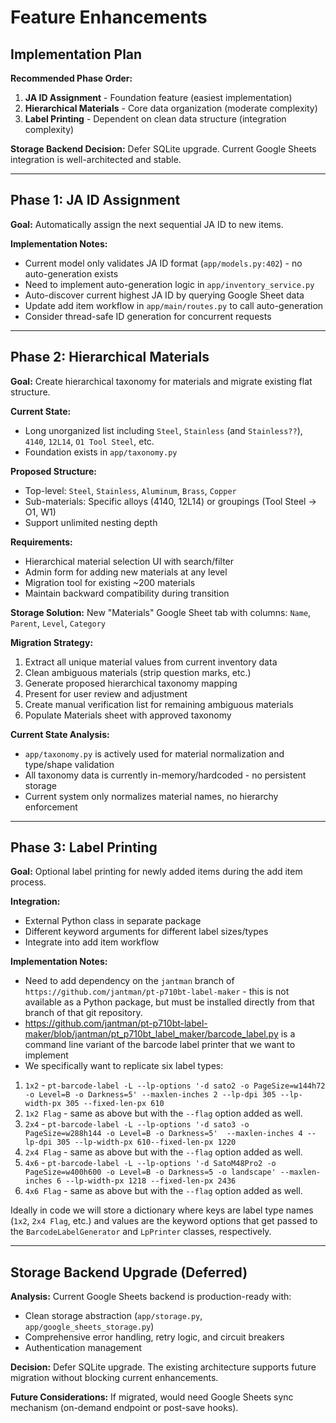 # Feature Enhancements

## Implementation Plan

**Recommended Phase Order:**
1. **JA ID Assignment** - Foundation feature (easiest implementation)
2. **Hierarchical Materials** - Core data organization (moderate complexity) 
3. **Label Printing** - Dependent on clean data structure (integration complexity)

**Storage Backend Decision:** Defer SQLite upgrade. Current Google Sheets integration is well-architected and stable.

---

## Phase 1: JA ID Assignment

**Goal:** Automatically assign the next sequential JA ID to new items.

**Implementation Notes:**
- Current model only validates JA ID format (`app/models.py:402`) - no auto-generation exists
- Need to implement auto-generation logic in `app/inventory_service.py`
- Auto-discover current highest JA ID by querying Google Sheet data
- Update add item workflow in `app/main/routes.py` to call auto-generation
- Consider thread-safe ID generation for concurrent requests

---

## Phase 2: Hierarchical Materials

**Goal:** Create hierarchical taxonomy for materials and migrate existing flat structure.

**Current State:** 
- Long unorganized list including `Steel`, `Stainless` (and `Stainless??`), `4140`, `12L14`, `O1 Tool Steel`, etc.
- Foundation exists in `app/taxonomy.py`

**Proposed Structure:**
- Top-level: `Steel`, `Stainless`, `Aluminum`, `Brass`, `Copper`
- Sub-materials: Specific alloys (4140, 12L14) or groupings (Tool Steel → O1, W1)
- Support unlimited nesting depth

**Requirements:**
- Hierarchical material selection UI with search/filter
- Admin form for adding new materials at any level
- Migration tool for existing ~200 materials
- Maintain backward compatibility during transition

**Storage Solution:** New "Materials" Google Sheet tab with columns: `Name`, `Parent`, `Level`, `Category`

**Migration Strategy:**
1. Extract all unique material values from current inventory data
2. Clean ambiguous materials (strip question marks, etc.)
3. Generate proposed hierarchical taxonomy mapping
4. Present for user review and adjustment
5. Create manual verification list for remaining ambiguous materials
6. Populate Materials sheet with approved taxonomy

**Current State Analysis:**
- `app/taxonomy.py` is actively used for material normalization and type/shape validation
- All taxonomy data is currently in-memory/hardcoded - no persistent storage
- Current system only normalizes material names, no hierarchy enforcement

---

## Phase 3: Label Printing

**Goal:** Optional label printing for newly added items during the add item process.

**Integration:**
- External Python class in separate package  
- Different keyword arguments for different label sizes/types
- Integrate into add item workflow

**Implementation Notes:**
- Need to add dependency on the `jantman` branch of `https://github.com/jantman/pt-p710bt-label-maker` - this is not available as a Python package, but must be installed directly from that branch of that git repository.
- https://github.com/jantman/pt-p710bt-label-maker/blob/jantman/pt_p710bt_label_maker/barcode_label.py is a command line variant of the barcode label printer that we want to implement
- We specifically want to replicate six label types:

1. `1x2` - `pt-barcode-label -L --lp-options '-d sato2 -o PageSize=w144h72 -o Level=B -o Darkness=5' --maxlen-inches 2 --lp-dpi 305 --lp-width-px 305 --fixed-len-px 610`
2. `1x2 Flag` - same as above but with the `--flag` option added as well.
3. `2x4` - `pt-barcode-label -L --lp-options '-d sato3 -o PageSize=w288h144 -o Level=B -o Darkness=5'  --maxlen-inches 4 --lp-dpi 305 --lp-width-px 610--fixed-len-px 1220`
4. `2x4 Flag` - same as above but with the `--flag` option added as well.
5. `4x6` - `pt-barcode-label -L --lp-options '-d SatoM48Pro2 -o PageSize=w400h600 -o Level=B -o Darkness=5 -o landscape' --maxlen-inches 6 --lp-width-px 1218 --fixed-len-px 2436`
6. `4x6 Flag` - same as above but with the `--flag` option added as well.

Ideally in code we will store a dictionary where keys are label type names (`1x2`, `2x4 Flag`, etc.) and values are the keyword options that get passed to the `BarcodeLabelGenerator` and `LpPrinter` classes, respectively.

---

## Storage Backend Upgrade (Deferred)

**Analysis:** Current Google Sheets backend is production-ready with:
- Clean storage abstraction (`app/storage.py`, `app/google_sheets_storage.py`)
- Comprehensive error handling, retry logic, and circuit breakers  
- Authentication management

**Decision:** Defer SQLite upgrade. The existing architecture supports future migration without blocking current enhancements.

**Future Considerations:** If migrated, would need Google Sheets sync mechanism (on-demand endpoint or post-save hooks).
